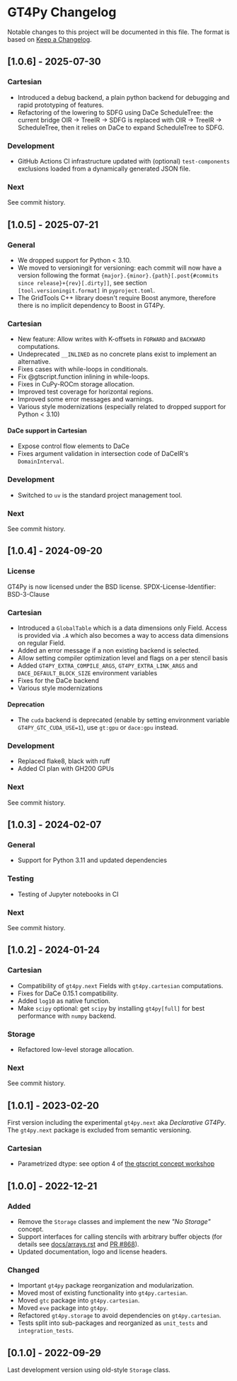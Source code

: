# GT4Py Changelog

Notable changes to this project will be documented in this file. The format is based on [Keep a Changelog](https://keepachangelog.com/en/1.0.0/).

## [1.0.6] - 2025-07-30

### Cartesian

- Introduced a debug backend, a plain python backend for debugging and rapid prototyping of features.
- Refactoring of the lowering to SDFG using DaCe ScheduleTree: the current bridge OIR -> TreeIR -> SDFG is replaced with OIR -> TreeIR -> ScheduleTree, then it relies on DaCe to expand ScheduleTree to SDFG.

### Development

- GitHub Actions CI infrastructure updated with (optional) `test-components` exclusions loaded from a dynamically generated JSON file.

### Next

See commit history.

## [1.0.5] - 2025-07-21

### General

- We dropped support for Python < 3.10.
- We moved to versioningit for versioning: each commit will now have a version following the format `{major}.{minor}.{path}[.post{#commits since release}+{rev}[.dirty]]`, see section `[tool.versioningit.format]` in `pyproject.toml`.
- The GridTools C++ library doesn't require Boost anymore, therefore there is no implicit dependency to Boost in GT4Py.

### Cartesian

- New feature: Allow writes with K-offsets in `FORWARD` and `BACKWARD` computations.
- Undeprecated `__INLINED` as no concrete plans exist to implement an alternative.
- Fixes cases with while-loops in conditionals.
- Fix @gtscript.function inlining in while-loops.
- Fixes in CuPy-ROCm storage allocation.
- Improved test coverage for horizontal regions.
- Improved some error messages and warnings.
- Various style modernizations (especially related to dropped support for Python < 3.10)

#### DaCe support in Cartesian

- Expose control flow elements to DaCe
- Fixes argument validation in intersection code of DaCeIR's `DomainInterval`.

### Development

- Switched to `uv` is the standard project management tool.

### Next

See commit history.

## [1.0.4] - 2024-09-20

### License

GT4Py is now licensed under the BSD license. SPDX-License-Identifier: BSD-3-Clause

### Cartesian

- Introduced a `GlobalTable` which is a data dimensions only Field. Access is provided via `.A` which also becomes a way to access data dimensions on regular Field.
- Added an error message if a non existing backend is selected.
- Allow setting compiler optimization level and flags on a per stencil basis
- Added `GT4PY_EXTRA_COMPILE_ARGS`, `GT4PY_EXTRA_LINK_ARGS` and `DACE_DEFAULT_BLOCK_SIZE` environment variables
- Fixes for the DaCe backend
- Various style modernizations

#### Deprecation

- The `cuda` backend is deprecated (enable by setting environment variable `GT4PY_GTC_CUDA_USE=1`), use `gt:gpu` or `dace:gpu` instead.

### Development

- Replaced flake8, black with ruff
- Added CI plan with GH200 GPUs

### Next

See commit history.

## [1.0.3] - 2024-02-07

### General

- Support for Python 3.11 and updated dependencies

### Testing

- Testing of Jupyter notebooks in CI

### Next

See commit history.

## [1.0.2] - 2024-01-24

### Cartesian

- Compatibility of `gt4py.next` Fields with `gt4py.cartesian` computations.
- Fixes for DaCe 0.15.1 compatibility.
- Added `log10` as native function.
- Make `scipy` optional: get `scipy` by installing `gt4py[full]` for best performance with `numpy` backend.

### Storage

- Refactored low-level storage allocation.

### Next

See commit history.

## [1.0.1] - 2023-02-20

First version including the experimental `gt4py.next` aka _Declarative GT4Py_. The `gt4py.next` package is excluded from semantic versioning.

### Cartesian

- Parametrized dtype: see option 4 of [the gtscript concept workshop](https://github.com/GridTools/concepts/blob/master/collaboration/gtscript-workshop/GTScript-Syntax-Discussion.md#gtscript-syntax-discussed-issues-20200829)

## [1.0.0] - 2022-12-21

### Added

- Remove the `Storage` classes and implement the new _"No Storage"_ concept.
- Support interfaces for calling stencils with arbitrary buffer objects (for details see [docs/arrays.rst](docs/gt4py/arrays.rst) and [PR #868](https://github.com/GridTools/gt4py/pull/868)).
- Updated documentation, logo and license headers.

### Changed

- Important `gt4py` package reorganization and modularization.
- Moved most of existing functionality into `gt4py.cartesian`.
- Moved `gtc` package into `gt4py.cartesian`.
- Moved `eve` package into `gt4py`.
- Refactored `gt4py.storage` to avoid dependencies on `gt4py.cartesian`.
- Tests split into sub-packages and reorganized as `unit_tests` and `integration_tests`.

## [0.1.0] - 2022-09-29

Last development version using old-style `Storage` class.
